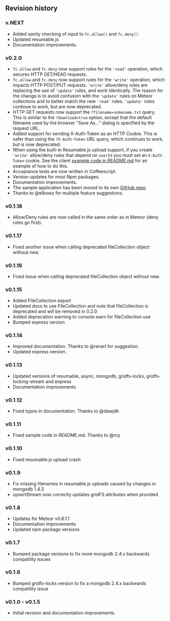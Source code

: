 ## Revision history

### v.NEXT

*   Added sanity checking of input to `fc.allow()` and `fc.deny()`
*   Updated resumable.js
*   Documentation improvements.

### v0.2.0

*   `fc.allow` and `fc.deny` now support rules for the `'read'` operation, which secures HTTP GET/HEAD requests.
*   `fc.allow` and `fc.deny` now support rules for the `'write'` operation, which impacts HTTP POST/PUT requests. `'write'` allow/deny rules are replacing the use of `'update'` rules, and work identically. The reason for the change is to avoid confusion with the `'update'` rules on Meteor collections and to better match the new `'read'` rules. `'update'` rules continue to work, but are now deprecated.
*   HTTP GET requests now support the `?filename=somename.txt` query. This is similar to the `?download=true` option, except that the default filename used by the browser "Save As..." dialog is specified by the request URL.
*   Added support for sending X-Auth-Token as an HTTP Cookie. This is safer than using the `?X-Auth-Token` URL query, which continues to work, but is now deprecated.
*   When using the built-in Resumable.js upload support, if you create `'write'` allow/deny rules that depend on `userId` you must set an `X-Auth-Token` cookie. See the client [example code in README.md](https://github.com/vsivsi/meteor-file-collection#example) for an example of how to do this.
*   Acceptance tests are now written in Coffeescript.
*   Version updates for most Npm packages.
*   Documentation improvements.
*   The sample application has been moved to its own [GitHub repo](https://github.com/vsivsi/meteor-file-job-sample-app).
*   Thanks to @elbowz for multiple feature suggestions.

### v0.1.18

*    Allow/Deny rules are now called in the same order as in Meteor (deny rules go first).

### v0.1.17

*    Fixed another issue when calling deprecated fileCollection object without new.

### v0.1.16

*    Fixed issue when calling deprecated fileCollection object without new.

### v0.1.15

*    Added FileCollection export
*    Updated docs to use FileCollection and note that fileCollection is deprecated and will be removed in 0.2.0
*    Added deprecation warning to console.warn for fileCollection use
*    Bumped express version

### v0.1.14

*    Improved documentation. Thanks to @renarl for suggestion.
*    Updated express version.

### v0.1.13

*    Updated versions of resumable, async, mongodb, gridfs-locks, gridfs-locking-stream and express
*    Documentation improvements

### v0.1.12

*    Fixed typos in documentation. Thanks to @dawjdh

### v0.1.11

*    Fixed sample code in README.md. Thanks to @rcy

### v0.1.10

*    Fixed resumable.js upload crash

### v0.1.9

*    Fix missing filenames in resumable.js uploads caused by changes in mongodb 1.4.3
*    upsertStream now correctly updates gridFS attributes when provided

### v0.1.8

*    Updates for Meteor v0.8.1.1
*    Documentation improvements
*    Updated npm package versions

### v0.1.7

*    Bumped package versions to fix more mongodb 2.4.x backwards compatility issues

### v0.1.6

*    Bumped gridfs-locks version to fix a mongodb 2.4.x backwards compatility issue

### v0.1.0 - v0.1.5

*    Initial revision and documentation improvements.
